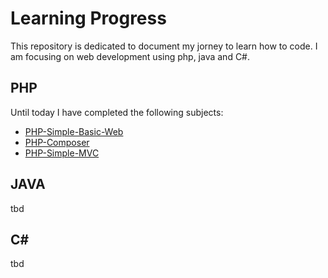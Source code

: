 # Learning Progress

This repository is dedicated to document my jorney to learn how to code. I am focusing on web development using php, java and C#.

## PHP
Until today I have completed the following subjects:
- [PHP-Simple-Basic-Web](https://github.com/vinstonsalim/learning/tree/main/PHP/php-simple-web)
- [PHP-Composer](https://github.com/vinstonsalim/learning/tree/main/PHP/php-composer)
- [PHP-Simple-MVC](https://github.com/vinstonsalim/learning/tree/main/PHP/php-simple-mvc)

## JAVA
tbd
## C#
tbd